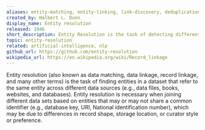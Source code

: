 ```yaml
---
aliases: entity-matching, entity-linking, link-discovery, deduplication, de-duplication, data-matching,  record-linkage, data-disambigation, data-matching
created_by: Halbert L. Dunn
display_name: Entity resolution
released: 1946
short_description: Entity Resolution is the task of detecting different entity profiles that describe the same real-world objects
topic: entity-resolution
related: artificial-intelligence, nlp
github_url: https://github.com/entity-resolution
wikipedia_url: https://en.wikipedia.org/wiki/Record_linkage
---
```

Entity resolution (also known as data matching, data linkage, record linkage, and many other terms) is the task of finding entities in a dataset that refer to the same entity across different data sources (e.g., data files, books, websites, and databases). Entity resolution is necessary when joining different data sets based on entities that may or may not share a common identifier (e.g., database key, URI, National identification number), which may be due to differences in record shape, storage location, or curator style or preference.